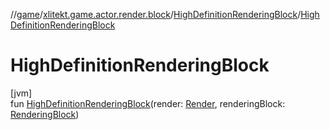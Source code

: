 //[game](../../../index.md)/[xlitekt.game.actor.render.block](../index.md)/[HighDefinitionRenderingBlock](index.md)/[HighDefinitionRenderingBlock](-high-definition-rendering-block.md)

# HighDefinitionRenderingBlock

[jvm]\
fun [HighDefinitionRenderingBlock](-high-definition-rendering-block.md)(render: [Render](../../xlitekt.game.actor.render/-render/index.md), renderingBlock: [RenderingBlock](../-rendering-block/index.md))
